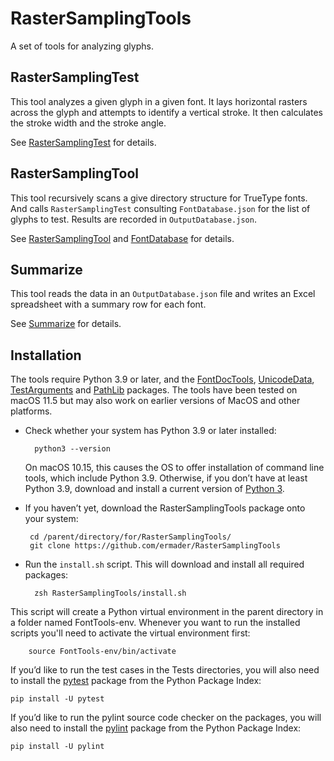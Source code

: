 # RasterSamplingTools
A set of tools for analyzing glyphs.

## RasterSamplingTest
This tool analyzes a given glyph in a given font. It lays horizontal rasters across the glyph and attempts to identify a vertical stroke.
It then calculates the stroke width and the stroke angle.

See [RasterSamplingTest](RasterSamplingTest.md) for details.

## RasterSamplingTool
This tool recursively scans a give directory structure for TrueType fonts. And calls `RasterSamplingTest` consulting `FontDatabase.json` for the list
of glyphs to test. Results are recorded in `OutputDatabase.json`.

See [RasterSamplingTool](RasterSamplingTool.md) and [FontDatabase](FontDatabase.md) for details.

## Summarize
This tool reads the data in an `OutputDatabase.json` file and writes an Excel spreadsheet with a summary row for each font.

See [Summarize](Summarize.md) for details.

## Installation

The tools require Python 3.9 or later, and the [FontDocTools](https://bitbucket.org/LindenbergSW/FontDocTools), [UnicodeData](https://github.com/ermader/UnicodeData), [TestArguments](https://github.com/ermader/TestArguments) and [PathLib](https://github.com/ermader/PathLib) packages. The tools have been tested on macOS 11.5 but may also work on earlier versions of MacOS and other platforms.

* Check whether your system has Python 3.9 or later installed:

        python3 --version

    On macOS 10.15, this causes the OS to offer installation of command line tools, which include Python 3.9. Otherwise, if you don’t have at least Python 3.9, download and install a current version of [Python 3](https://www.python.org/downloads/mac-osx/).

 * If you haven’t yet, download the RasterSamplingTools package onto your system:

        cd /parent/directory/for/RasterSamplingTools/
        git clone https://github.com/ermader/RasterSamplingTools

* Run the `install.sh` script. This will download and install all required packages:

        zsh RasterSamplingTools/install.sh

This script will create a Python virtual environment in the parent directory in a folder named FontTools-env. Whenever you want to run the installed scripts you'll need to activate the virtual environment first:

        source FontTools-env/bin/activate

If you’d like to run the test cases in the Tests directories, you will also need to install the [pytest](https://docs.pytest.org/en/latest/index.html) package from the Python Package Index:

    pip install -U pytest

If you’d like to run the pylint source code checker on the packages, you will also need to install the [pylint](https://pylint.readthedocs.io/en/latest/index.html) package from the Python Package Index:

    pip install -U pylint

